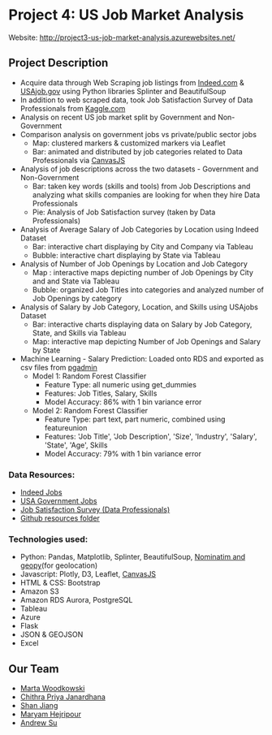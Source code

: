 # Project 4: US Job Market Analysis
Website: http://project3-us-job-market-analysis.azurewebsites.net/
## Project Description
* Acquire data through Web Scraping job listings from [Indeed.com](https://www.indeed.com/) & [USAjob.gov](https://www.usajobs.gov/) using Python libraries Splinter and BeautifulSoup
* In addition to web scraped data, took Job Satisfaction Survey of Data Professionals from [Kaggle.com](https://www.kaggle.com/)
* Analysis on recent US job market split by Government and Non-Government
* Comparison analysis on government jobs vs private/public sector jobs 
   * Map: clustered markers & customized markers via Leaflet
   * Bar: animated and distributed by job categories related to Data Professionals via [CanvasJS](https://canvasjs.com/javascript-charts/animated-chart/)
* Analysis of job descriptions across the two datasets - Government and Non-Government
   * Bar: taken key words (skills and tools) from Job Descriptions and analyzing what skills companies are looking for when they hire Data Professionals
   * Pie: Analysis of Job Satisfaction survey (taken by Data Professionals)
* Analysis of Average Salary of Job Categories by Location using Indeed Dataset
   * Bar: interactive chart displaying by City and Company via Tableau
   * Bubble: interactive chart displaying by State via Tableau
* Analysis of Number of Job Openings by Location and Job Category
   * Map : interactive maps depicting number of Job Openings by City and and State via Tableau
   * Bubble: organized Job Titles into categories and analyzed number of Job Openings by category
* Analysis of Salary by Job Category, Location, and Skills using USAjobs Dataset
   * Bar: interactive charts displaying data on Salary by Job Category, State, and Skills via Tableau
   * Map: interactive map depicting Number of Job Openings and Salary by State
* Machine Learning - Salary Prediction: Loaded onto RDS and exported as csv files from [pgadmin](https://github.com/mriganv/Project-3-Project-4/blob/main/static/notebooks/Loading_ML_Model_Data.ipynb)
   * Model 1: Random Forest Classifier
      * Feature Type: all numeric using get_dummies
      * Features: Job Titles, Salary, Skills
      * Model Accuracy: 86% with 1 bin variance error
   * Model 2: Random Forest Classifier
      * Feature Type: part text, part numeric, combined using featureunion
      * Features: 'Job Title', 'Job Description', 'Size', 'Industry', 'Salary', 'State', 'Age', Skills
      * Model Accuracy: 79% with 1 bin variance error

### Data Resources:

* [Indeed Jobs](https://us-job-market-mw.s3.us-west-2.amazonaws.com/mw_job_listings_scraped.csv) 
* [USA Government Jobs](https://us-job-market-mw.s3.us-west-2.amazonaws.com/mw_govjob_listings_scraped.csv)
* [Job Satisfaction Survey (Data Professionals)](https://www.kaggle.com/phuchuynguyen/datarelated-developers-survey-by-stack-overflow) 
* [Github resources folder](https://github.com/mriganv/Project-3-Project-4/tree/main/static/resources)

### Technologies used:

* Python: Pandas, Matplotlib, Splinter, BeautifulSoup, [Nominatim and geopy](https://medium.com/analytics-vidhya/how-to-generate-lat-and-long-coordinates-of-city-without-using-apis-25ebabcaf1d5)(for geolocation)
* Javascript: Plotly, D3, Leaflet, [CanvasJS](https://canvasjs.com/javascript-charts/animated-chart/)
* HTML & CSS: Bootstrap
* Amazon S3
* Amazon RDS Aurora, PostgreSQL
* Tableau
* Azure
* Flask
* JSON & GEOJSON
* Excel



## Our Team

* [Marta Woodkowski](https://github.com/MartaWoodkowski)
* [Chithra Priya Janardhana](https://github.com/mriganv)
* [Shan Jiang](https://github.com/FrankJiang1208)
* [Maryam Hejripour](https://github.com/mforoohi)
* [Andrew Su](https://github.com/isoju)

